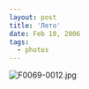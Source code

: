 ```yaml
---
layout: post
title: 'Лето'
date: Feb 10, 2006
tags:
  - photos
---
```




![F0069-0012.jpg](upload://F0069-0012.jpg)

